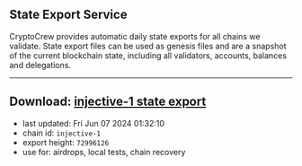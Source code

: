 ## State Export Service
CryptoCrew provides automatic daily state exports for all chains we validate. State export files can be used as genesis files and are a snapshot of the current blockchain state, including all validators, accounts, balances and delegations.

---
**Download: [injective-1 state export](https://dl-eu2.ccvalidators.com/SERVICE/injective/injective-1_export_72996126.json)**
---

- last updated: Fri Jun 07 2024 01:32:10
- chain id: `injective-1`
- export height: `72996126`
- use for: airdrops, local tests, chain recovery
